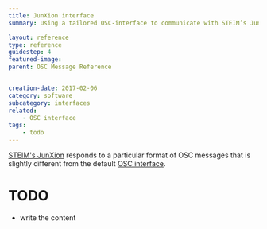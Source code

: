 ```yaml
---
title: JunXion interface
summary: Using a tailored OSC-interface to communicate with STEIM’s Junxion software.

layout: reference
type: reference
guidestep: 4
featured-image:
parent: OSC Message Reference


creation-date: 2017-02-06
category: software
subcategory: interfaces
related:
    - OSC interface
tags:
    - todo
---
```


[STEIM's JunXion](http://steim.org/product/junxion/) responds to a particular format of OSC messages that is slightly different from the default [OSC interface](osc-interface).


# TODO

- write the content
